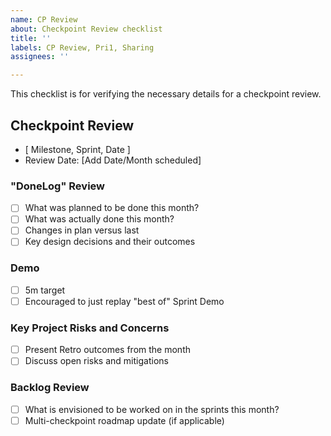 ```yaml
---
name: CP Review
about: Checkpoint Review checklist
title: ''
labels: CP Review, Pri1, Sharing
assignees: ''

---
```


This checklist is for verifying the necessary details for a checkpoint review. 

## Checkpoint Review

- [ Milestone, Sprint, Date ]
- Review Date: [Add Date/Month scheduled]

### "DoneLog" Review

- [ ] What was planned to be done this month?
- [ ] What was actually done this month?
- [ ] Changes in plan versus last
- [ ] Key design decisions and their outcomes

### Demo

- [ ] 5m target
- [ ] Encouraged to just replay "best of" Sprint Demo

### Key Project Risks and Concerns

- [ ] Present Retro outcomes from the month
- [ ] Discuss open risks and mitigations

### Backlog Review

- [ ] What is envisioned to be worked on in the sprints this month?
- [ ] Multi-checkpoint roadmap update (if applicable)